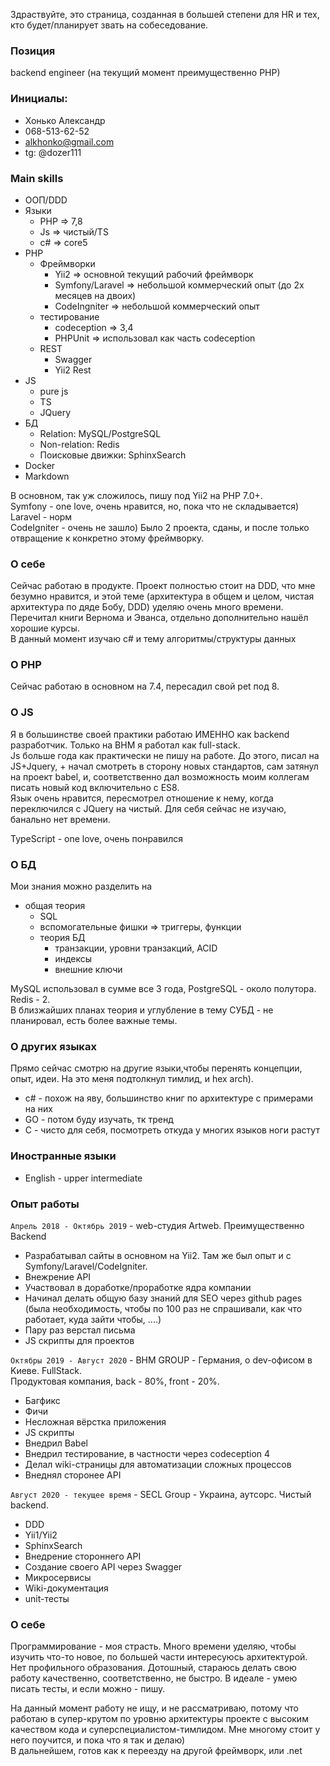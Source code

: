 Здраствуйте, это страница, созданная в большей степени для HR и тех, кто будет/планирует звать на собеседование.    

### Позиция
backend engineer (на текущий момент преимущественно PHP)


### Инициалы: 
* Хонько Александр
* 068-513-62-52
* alkhonko@gmail.com
* tg: @dozer111


### Main skills
* ООП/DDD
* Языки 
  * PHP => 7,8
  * Js => чистый/TS
  * c# => core5
* PHP
  * Фреймворки 
    * Yii2 => основной текущий рабочий фреймворк
    * Symfony/Laravel => небольшой коммерческий опыт (до 2х месяцев на двоих)
    * CodeIngniter => небольшой коммерческий опыт
  * тестирование
    * codeception => 3,4
    * PHPUnit => использовал как часть codeception
  * REST
    * Swagger
    * Yii2 Rest
* JS
  * pure js
  * TS
  * JQuery
* БД
  * Relation: MySQL/PostgreSQL
  * Non-relation: Redis
  * Поисковые движки: SphinxSearch
* Docker
* Markdown

В основном, так уж сложилось, пишу под Yii2 на PHP 7.0+.   
Symfony - one love, очень нравится, но, пока что не складывается)     
Laravel - норм     
CodeIgniter - очень не зашло) Было 2 проекта, сданы, и после только отвращение к конкретно этому фреймворку.


### О себе
Сейчас работаю в продукте. Проект полностью стоит на DDD, что мне безумно нравится, и этой теме (архитектура в общем и целом, чистая архитектура по дяде Бобу, DDD) уделяю
очень много времени. Перечитал книги Вернома и Эванса, отдельно дополнительно нашёл хорошие курсы.    
В данный момент изучаю c# и тему алгоритмы/структуры данных  

### O PHP
Сейчас работаю в основном на 7.4, пересадил свой pet под 8.



### O JS
Я в большинстве своей практики работаю ИМЕННО как backend разработчик. Только на BHM я работал как full-stack.  
Js больше года как практически не пишу на работе. До этого, писал на JS+Jquery, + начал смотреть в сторону новых стандартов, 
сам затянул на проект babel, и, соответственно дал возможность моим коллегам писать новый код включительно с ES8.  
Язык очень нравится, пересмотрел отношение к нему, когда переключился с JQuery на чистый. Для себя сейчас не изучаю, банально нет времени.

TypeScript - one love, очень понравился


### О БД

Мои знания можно разделить на
  * общая теория
    * SQL
    * вспомогательные фишки => триггеры, функции
    * теория БД
      * транзакции, уровни транзакций, ACID
      * индексы
      * внешние ключи


MySQL использовал в сумме все 3 года, PostgreSQL - около полутора. Redis - 2.   
В близжайших планах теория и углубление в тему СУБД - не планировал, есть более важные темы.


### О других языках
Прямо сейчас смотрю на другие языки,чтобы перенять концепции, опыт, идеи. На это меня подтолкнул тимлид,
и hex arch). 
* c# - похож на яву, большинство книг по архитектуре с примерами на них
* GO - потом буду изучать, тк тренд
* C - чисто для себя, посмотреть откуда у многих языков ноги растут

### Иностранные языки
* English - upper intermediate


### Опыт работы
`Апрель 2018 - Октябрь 2019` -  web-студия Artweb. Преимущественно Backend    
* Разрабатывал сайты в основном на Yii2. Там же был опыт и с Symfony/Laravel/CodeIgniter.   
* Внежрение API
* Участвовал в доработке/проработке ядра компании
* Начинал делать общую базу знаний для SEO через github pages (была необходимость, чтобы по 100 раз не спрашивали, как что работает, куда зайти чтобы, ....)
* Пару раз верстал письма
* JS скрипты для проектов


`Октябры 2019 - Август 2020` - BHM GROUP - Германия, о dev-офисом в Kиеве. FullStack.    
Продуктовая компания, back - 80%, front - 20%.
* Багфикс
* Фичи
* Несложная вёрстка приложения
* JS скрипты
* Внедрил Babel
* Внедрил тестирование, в частности через codeception 4
* Делал wiki-страницы для автоматизации сложных процессов
* Внеднял сторонее API

`Август 2020 - текущее время` - SECL Group - Украина, аутсорс. Чистый backend.
* DDD
* Yii1/Yii2
* SphinxSearch
* Внедрение стороннего API
* Создание своего API через Swagger
* Микросервисы
* Wiki-документация
* unit-тесты


### О себе
Программирование - моя страсть. Много времени уделяю, чтобы изучить что-то новое, по большей части интересуюсь архитектурой. Нет профильного образования.
Дотошный, стараюсь делать свою работу качественно, соответственно, не быстро. В идеале - умею писать тесты, и если можно - пишу.

На данный момент работу не ищу, и не рассматриваю, потому что работаю в супер-крутом по уровню архитектуры проекте с высоким качеством кода и суперспециалистом-тимлидом. Мне многому стоит у него поучится, и пока что я так и делаю)  
В дальнейшем, готов как к переезду на другой фреймворк, или .net

















